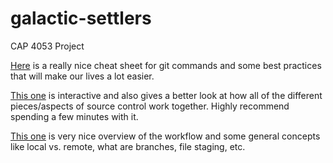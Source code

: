 # galactic-settlers
CAP 4053 Project

[Here](https://www.git-tower.com/blog/git-cheat-sheet/) is a really nice cheat sheet for git commands and some 
best practices that will make our lives a lot easier.

[This one](http://www.ndpsoftware.com/git-cheatsheet.html#loc=remote_repo;) is interactive and also gives a better look at how all of the different pieces/aspects of source control work together. Highly recommend spending a few minutes with it.

[This one](https://www.git-tower.com/learn/cheat-sheets/vcs-workflow) is very nice overview of the workflow and some general concepts like local vs. remote, what are branches, file staging, etc.

